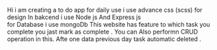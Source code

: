 Hi i am creating a to do app for daily use
i use advance css (scss) for design
In bakcend i use Node js And Express js  
for Database i use mongoDb
This website has feature to which task you complete you jast mark as complete .
You can Also performn CRUD operation in this.
Afte one data previous day task automatic deleted .
